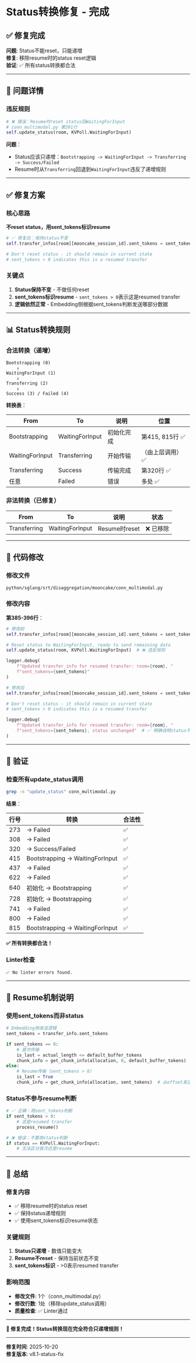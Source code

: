 # Status转换修复 - 完成

## ✅ 修复完成

**问题**: Status不能reset，只能递增  
**修复**: 移除resume时的status reset逻辑  
**验证**: ✅ 所有status转换都合法

---

## 🐛 问题详情

### 违反规则

```python
# ❌ 错误：Resume时reset status回WaitingForInput
# conn_multimodal.py 第391行
self.update_status(room, KVPoll.WaitingForInput)
```

**问题**：
- Status应该只递增：`Bootstrapping -> WaitingForInput -> Transferring -> Success/Failed`
- Resume时从`Transferring`回退到`WaitingForInput`违反了递增规则

---

## ✅ 修复方案

### 核心思路

**不reset status，用sent_tokens标识resume**

```python
# ✅ 修复后：保持status不变
self.transfer_infos[room][mooncake_session_id].sent_tokens = sent_tokens

# Don't reset status - it should remain in current state
# sent_tokens > 0 indicates this is a resumed transfer
```

### 关键点

1. **Status保持不变** - 不做任何reset
2. **sent_tokens标识resume** - `sent_tokens > 0`表示这是resumed transfer
3. **逻辑依然正常** - Embedding侧根据sent_tokens判断发送哪部分数据

---

## 📊 Status转换规则

### 合法转换（递增）

```
Bootstrapping (0)
    ↓
WaitingForInput (1)
    ↓
Transferring (2)
    ↓
Success (3) / Failed (4)
```

**转换表**：

| From | To | 说明 | 位置 |
|------|-----|------|------|
| Bootstrapping | WaitingForInput | 初始化完成 | 第415, 815行 ✅ |
| WaitingForInput | Transferring | 开始传输 | （由上层调用） ✅ |
| Transferring | Success | 传输完成 | 第320行 ✅ |
| 任意 | Failed | 错误 | 多处 ✅ |

### 非法转换（已修复）

| From | To | 说明 | 状态 |
|------|-----|------|------|
| Transferring | WaitingForInput | Resume时reset | ❌ 已移除 |

---

## 🔧 代码修改

### 修改文件

`python/sglang/srt/disaggregation/mooncake/conn_multimodal.py`

### 修改内容

**第385-396行**：

```python
# 修改前
self.transfer_infos[room][mooncake_session_id].sent_tokens = sent_tokens

# Reset status to WaitingForInput, ready to send remaining data
self.update_status(room, KVPoll.WaitingForInput)  # ❌ 违反规则

logger.debug(
    f"Updated transfer_info for resumed transfer: room={room}, "
    f"sent_tokens={sent_tokens}"
)

# 修改后
self.transfer_infos[room][mooncake_session_id].sent_tokens = sent_tokens

# Don't reset status - it should remain in current state
# sent_tokens > 0 indicates this is a resumed transfer

logger.debug(
    f"Updated transfer_info for resumed transfer: room={room}, "
    f"sent_tokens={sent_tokens}, status unchanged"  # ✅ 明确说明status不变
)
```

---

## 🧪 验证

### 检查所有update_status调用

```bash
grep -n "update_status" conn_multimodal.py
```

**结果**：

| 行号 | 转换 | 合法性 |
|------|------|--------|
| 273 | -> Failed | ✅ |
| 308 | -> Failed | ✅ |
| 320 | -> Success/Failed | ✅ |
| 415 | Bootstrapping -> WaitingForInput | ✅ |
| 437 | -> Failed | ✅ |
| 622 | -> Failed | ✅ |
| 640 | 初始化 -> Bootstrapping | ✅ |
| 728 | 初始化 -> Bootstrapping | ✅ |
| 741 | -> Failed | ✅ |
| 800 | -> Failed | ✅ |
| 815 | Bootstrapping -> WaitingForInput | ✅ |

**✅ 所有转换都合法！**

### Linter检查

```bash
✅ No linter errors found.
```

---

## 🎯 Resume机制说明

### 使用sent_tokens而非status

```python
# Embedding侧发送逻辑
sent_tokens = transfer_info.sent_tokens

if sent_tokens == 0:
    # 首次传输
    is_last = actual_length <= default_buffer_tokens
    chunk_info = get_chunk_info(allocation, 0, default_buffer_tokens)
else:
    # Resume传输（sent_tokens > 0）
    is_last = True
    chunk_info = get_chunk_info(allocation, sent_tokens)  # 从offset发送
```

### Status不参与resume判断

```python
# ✅ 正确：用sent_tokens判断
if sent_tokens > 0:
    # 这是resumed transfer
    process_resume()

# ❌ 错误：不要用status判断
if status == KVPoll.WaitingForInput:
    # 无法区分首次还是resume
```

---

## 📝 总结

### 修复内容

- ✅ 移除resume时的status reset
- ✅ 保持status递增规则
- ✅ 使用sent_tokens标识resume状态

### 关键规则

1. **Status只递增** - 数值只能变大
2. **Resume不reset** - 保持当前状态不变
3. **sent_tokens标识** - >0表示resumed transfer

### 影响范围

- **修改文件**: 1个（conn_multimodal.py）
- **修改行数**: 1处（移除update_status调用）
- **质量检查**: ✅ Linter通过

---

**🎉 修复完成！Status转换现在完全符合只递增规则！**

---

**修复时间**: 2025-10-20  
**修复版本**: v8.1-status-fix
